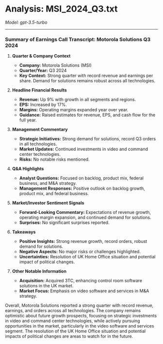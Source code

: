 # Analysis: MSI_2024_Q3.txt

*Model: gpt-3.5-turbo*

---

### Summary of Earnings Call Transcript: Motorola Solutions Q3 2024

1. **Quarter & Company Context**
   - **Company:** Motorola Solutions (MSI)
   - **Quarter/Year:** Q3 2024
   - **Key Context:** Strong quarter with record revenue and earnings per share. Demand for solutions remains robust across all technologies.

2. **Headline Financial Results**
   - **Revenue:** Up 9% with growth in all segments and regions.
   - **EPS:** Increased by 17%.
   - **Margins:** Operating margins expanded year over year.
   - **Guidance:** Raised estimates for revenue, EPS, and cash flow for the full year.

3. **Management Commentary**
   - **Strategic Initiatives:** Strong demand for solutions, record Q3 orders in all technologies.
   - **Market Updates:** Continued investments in video and command center technologies.
   - **Risks:** No notable risks mentioned.

4. **Q&A Highlights**
   - **Analyst Questions:** Focused on backlog, product mix, federal business, and M&A strategy.
   - **Management Responses:** Positive outlook on backlog growth, product mix, and federal business.

5. **Market/Investor Sentiment Signals**
   - **Forward-Looking Commentary:** Expectations of revenue growth, operating margin expansion, and continued demand for solutions.
   - **Surprises:** No significant surprises reported.

6. **Takeaways**
   - **Positive Insights:** Strong revenue growth, record orders, robust demand for solutions.
   - **Negative Aspects:** No major risks or challenges highlighted.
   - **Uncertainties:** Resolution of UK Home Office situation and potential impact of political changes.

7. **Other Notable Information**
   - **Acquisition:** Acquired 3TC, enhancing control room software solutions in the UK market.
   - **Market Focus:** Emphasis on video software and services in M&A strategy.

Overall, Motorola Solutions reported a strong quarter with record revenue, earnings, and orders across all technologies. The company remains optimistic about future growth prospects, focusing on strategic investments in video and command center technologies, while actively pursuing opportunities in the market, particularly in the video software and services segment. The resolution of the UK Home Office situation and potential impacts of political changes are areas to watch for in the future.